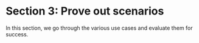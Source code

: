 # Section 3: Prove out scenarios

In this section, we go through the various use cases and evaluate them for success.

